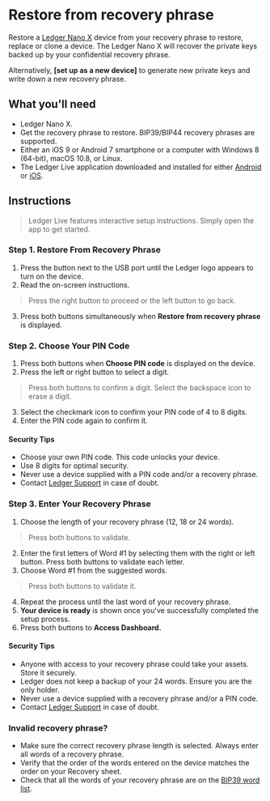 
# Restore from recovery phrase

Restore a [Ledger Nano X](https://coinstop.io/products/ledger-nano-x) device from your recovery phrase to restore, replace or clone a device. The Ledger Nano X will recover the private keys backed up by your confidential recovery phrase.

Alternatively, **[set up as a new device]** to generate new private keys and write down a new recovery phrase.

## What you'll need

-   Ledger Nano X.
-   Get the recovery phrase to restore. BIP39/BIP44 recovery phrases are supported.
-   Either an iOS 9 or Android 7 smartphone or a computer with Windows 8 (64-bit), macOS 10.8, or Linux.
-   The Ledger Live application downloaded and installed for either [Android](https://play.google.com/store/apps/details?id=com.ledger.live) or [iOS](https://itunes.apple.com/app/id1361671700).

## Instructions

>Ledger Live features interactive setup instructions. Simply open the app to get started.

### Step 1. Restore From Recovery Phrase

1.  Press the button next to the USB port until the Ledger logo appears to turn on the device.
2.  Read the on-screen instructions.

>Press the right button to proceed or the left button to go back.

3.  Press both buttons simultaneously when **Restore from recovery phrase** is displayed.

### Step 2. Choose Your PIN Code

1.  Press both buttons when **Choose PIN code** is displayed on the device.
2.  Press the left or right button to select a digit. 

>Press both buttons to confirm a digit. Select the backspace icon to erase a digit.

3.  Select the checkmark icon to confirm your PIN code of 4 to 8 digits.
4.  Enter the PIN code again to confirm it.

#### Security Tips

-   Choose your own PIN code. This code unlocks your device.
-   Use 8 digits for optimal security.
-   Never use a device supplied with a PIN code and/or a recovery phrase.
-   Contact [Ledger Support](https://support.ledger.com/hc/requests/new) in case of doubt.

### Step 3. Enter Your Recovery Phrase

1.  Choose the length of your recovery phrase (12, 18 or 24 words). 

>Press both buttons to validate.

2.  Enter the first letters of Word #1 by selecting them with the right or left button. Press both buttons to validate each letter.
3.  Choose Word #1 from the suggested words.

>Press both buttons to validate it.

4.  Repeat the process until the last word of your recovery phrase.
5.  **Your device is ready** is shown once you've successfully completed the setup process.
4.  Press both buttons to **Access Dashboard.**

#### Security Tips

-   Anyone with access to your recovery phrase could take your assets. Store it securely.
-   Ledger does not keep a backup of your 24 words. Ensure you are the only holder.
-   Never use a device supplied with a recovery phrase and/or a PIN code.
-   Contact [Ledger Support](https://support.ledger.com/hc/requests/new) in case of doubt.

### Invalid recovery phrase?

-   Make sure the correct recovery phrase length is selected. Always enter all words of a recovery phrase.
-   Verify that the order of the words entered on the device matches the order on your Recovery sheet.
-   Check that all the words of your recovery phrase are on the [BIP39 word list](https://github.com/bitcoin/bips/blob/master/bip-0039/english.txt).

